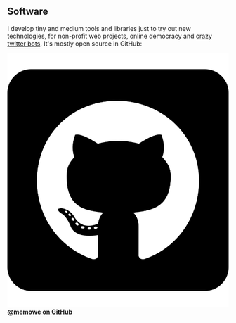 ## Software

I develop tiny and medium tools and libraries just to try out new technologies, for non-profit web projects, online democracy and [crazy twitter bots][dong]. It's mostly open source in GitHub:

[![](images/icons/github.svg) **@memowe on GitHub**][github]

[dong]: https://www.ksta.de/koeln/koeln-im-netz-der-mann-hinter-dem-twitter-dom-2360804
[github]: https://github.com/memowe
